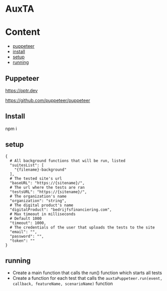 # AuxTA

# Content
* [puppeteer](#puppeteer)
* [install](#install)
* [setup](#setup)
* [running](#running)

## Puppeteer

https://pptr.dev

https://github.com/puppeteer/puppeteer

## Install

npm i

## setup

```
{
  # All background functions that will be run, listed
  "suitesList": [
    "{filename}-background"
  ],
  # The tested site's url
  "baseURL": "https://{sitename}/",
  # The url where the tests are ran
  "testsURL": "https://{sitename}/",
  # The organization's name
  "organization": "string",
  # The digital product's name
  "digitalProduct": "bedrijfsfinanciering.com",
  # Max timeout in milliseconds
  # Default 1000
  "timeout": 1000,
  # The credentials of the user that uploads the tests to the site
  "email": "",
  "password": "",
  "token": ""
}

```

## running

* Create a main function that calls the run() function which starts all tests
* Create a function for each test that calls the `auxtaPuppeteer.run(event, callback, featureName, scenarioName)` function
